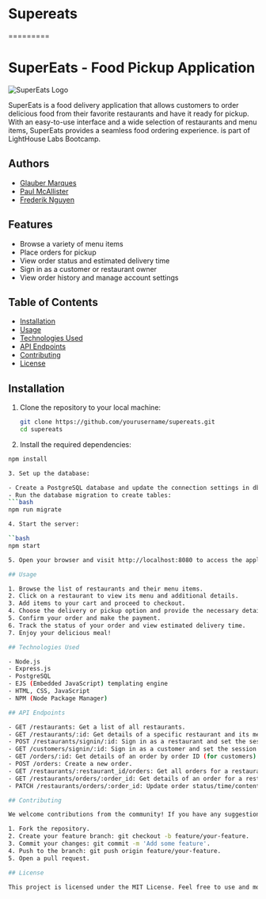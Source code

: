# Supereats
=========

# SuperEats - Food Pickup Application

![SuperEats Logo](https://yourdomain.com/logo.png)

SuperEats is a food delivery application that allows customers to order delicious food from their favorite restaurants and have it ready for pickup. With an easy-to-use interface and a wide selection of restaurants and menu items, SuperEats provides a seamless food ordering experience. is part of LightHouse Labs Bootcamp.

## Authors
- [Glauber Marques](https://github.com/glaubervilane "Glauber Marques")
- [Paul McAllister](https://github.com/pmcall "Paul McAllister")
- [Frederik Nguyen](https://github.com/fredngu "Frederik Nguyen")

## Features

- Browse a variety of menu items
- Place orders for pickup
- View order status and estimated delivery time
- Sign in as a customer or restaurant owner
- View order history and manage account settings

## Table of Contents

- [Installation](#installation)
- [Usage](#usage)
- [Technologies Used](#technologies-used)
- [API Endpoints](#api-endpoints)
- [Contributing](#contributing)
- [License](#license)

## Installation

1. Clone the repository to your local machine:

   ```bash
   git clone https://github.com/yourusername/supereats.git
   cd supereats
   
2. Install the required dependencies:

  ```bash
  npm install

3. Set up the database:

  - Create a PostgreSQL database and update the connection settings in db.js file.
  - Run the database migration to create tables:
  ```bash
  npm run migrate

4. Start the server:

  ``bash
  npm start

5. Open your browser and visit http://localhost:8080 to access the application.

## Usage

1. Browse the list of restaurants and their menu items.
2. Click on a restaurant to view its menu and additional details.
3. Add items to your cart and proceed to checkout.
4. Choose the delivery or pickup option and provide the necessary details.
5. Confirm your order and make the payment.
6. Track the status of your order and view estimated delivery time.
7. Enjoy your delicious meal!

## Technologies Used

- Node.js
- Express.js
- PostgreSQL
- EJS (Embedded JavaScript) templating engine
- HTML, CSS, JavaScript
- NPM (Node Package Manager)

## API Endpoints

- GET /restaurants: Get a list of all restaurants.
- GET /restaurants/:id: Get details of a specific restaurant and its menu items.
- POST /restaurants/signin/:id: Sign in as a restaurant and set the session ID.
- GET /customers/signin/:id: Sign in as a customer and set the session ID.
- GET /orders/:id: Get details of an order by order ID (for customers).
- POST /orders: Create a new order.
- GET /restaurants/:restaurant_id/orders: Get all orders for a restaurant.
- GET /restaurants/orders/:order_id: Get details of an order for a restaurant.
- PATCH /restaurants/orders/:order_id: Update order status/time/contents by the restaurant.

## Contributing

We welcome contributions from the community! If you have any suggestions, bug fixes, or new features to add, please feel free to submit a pull request.

1. Fork the repository.
2. Create your feature branch: git checkout -b feature/your-feature.
3. Commit your changes: git commit -m 'Add some feature'.
4. Push to the branch: git push origin feature/your-feature.
5. Open a pull request.

## License

This project is licensed under the MIT License. Feel free to use and modify the code as per the terms of the license.

